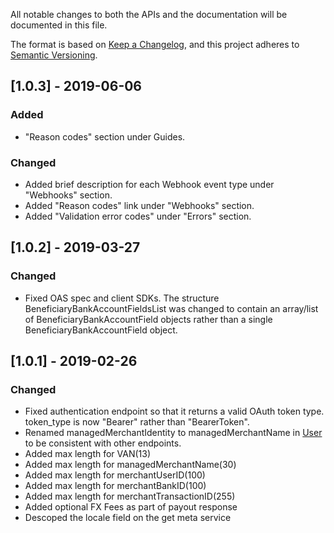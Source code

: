 All notable changes to both the APIs and the documentation will be documented in this file.

The format is based on [Keep a Changelog](https://keepachangelog.com/en/1.0.0/),
and this project adheres to [Semantic Versioning](https://semver.org/spec/v2.0.0.html).

## [1.0.3] - 2019-06-06
### Added
- "Reason codes" section under Guides. 

### Changed 
- Added brief description for each Webhook event type under "Webhooks" section. 
- Added "Reason codes" link under "Webhooks" section.
- Added "Validation error codes" under "Errors" section. 

## [1.0.2] - 2019-03-27
### Changed
- Fixed OAS spec and client SDKs. The structure BeneficiaryBankAccountFieldsList was changed to contain an array/list of BeneficiaryBankAccountField objects rather than a single BeneficiaryBankAccountField object.

## [1.0.1] - 2019-02-26
### Changed
- Fixed authentication endpoint so that it returns a valid OAuth token type. token_type is now "Bearer" rather than "BearerToken".
- Renamed managedMerchantIdentity to managedMerchantName in [User](https://docs.earthport.com/v/1_0_0#/http/models/structures/user) to be consistent with other endpoints.
- Added max length for VAN(13)
- Added max length for managedMerchantName(30)
- Added max length for merchantUserID(100)
- Added max length for merchantBankID(100)
- Added max length for merchantTransactionID(255)
- Added optional FX Fees as part of payout response
- Descoped the locale field on the get meta service